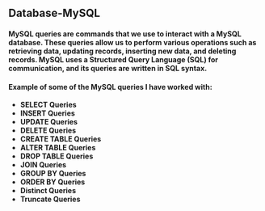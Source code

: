 ## Database-MySQL
#### MySQL queries are commands that we use to interact with a MySQL database. These queries allow us to perform various operations such as retrieving data, updating records, inserting new data, and deleting records. MySQL uses a Structured Query Language (SQL) for communication, and its queries are written in SQL syntax.
#### Example of some of the MySQL queries I have worked with:
- **SELECT Queries**
- **INSERT Queries**
- **UPDATE Queries**
- **DELETE Queries**
- **CREATE TABLE Queries**
- **ALTER TABLE Queries**
- **DROP TABLE Queries**
- **JOIN Queries**
- **GROUP BY Queries**
- **ORDER BY Queries**
- **Distinct Queries**
- **Truncate Queries**
